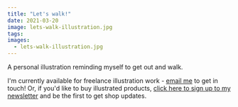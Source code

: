 ```yaml
---
title: "Let's walk!"
date: 2021-03-20
image: lets-walk-illustration.jpg
tags:
images:
  - lets-walk-illustration.jpg
---
```


A personal illustration reminding myself to get out and walk.

I'm currently available for freelance illustration work - [email me](mailto:vicky.hughes@hotmail.com) to get in touch! Or, if you'd like to buy illustrated products, [click here to sign up to my newsletter](https://mailchi.mp/8dcebb7ee0b4/shop-updates-signup-form) and be the first to get shop updates.